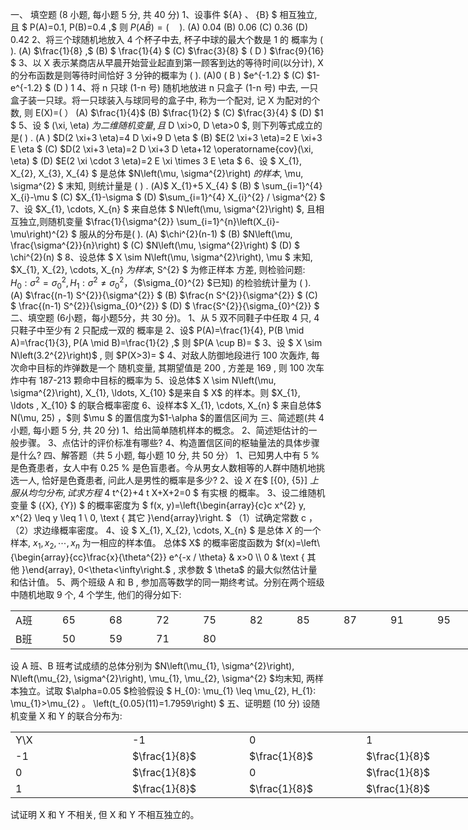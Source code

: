 一、 填空题 (8 小题, 每小题 5 分, 共 40 分)
 1、设事件 ${A} 、 {B} $ 相互独立, 且 $ P(A)=0.1, P(B)=0.4 ,$ 则  $P(A \bar{B})=(\quad) .$
 (A)  0.04 
 (B) 0.06
 (C) 0.36
 (D) 0.42 
 2、将三个球随机地放入 4 个杯子中去, 杯子中球的最大个数是 1 的 概率为 ( ).
 (A)  $\frac{1}{8} ,$
 (B) $ \frac{1}{4} $​
 (C)  $\frac{3}{8} $
 ( D ) $\frac{9}{16} $
 3、以  X  表示某商店从早晨开始营业起直到第一顾客到达的等待时间(以分计),  X  的分布函数是则等待时间恰好 3 分钟的概率为 ( ).
 (A)0
 ( B )  $e^{-1.2} $
 (C)  $1-e^{-1.2} $
 (D ) 1 
 4、将  n  只球  (1-n  号) 随机地放进  n  只盒子  (1-n  号) 中去, 一只 盒子装一只球。将一只球装入与球同号的盒子中, 称为一个配对, 记  X  为配对的个数, 则  E(X)=(     ）
 (A)  $\frac{1}{4}$ 
 (B)  $\frac{1}{2} $
 (C)  $\frac{3}{4} $
 (D) $1 $
 5、设 $ (\xi, \eta)  $为二维随机变量, 且$  D \xi>0, D \eta>0 $, 则下列等式成立的是( ) .
 (A )  $D(2 \xi+3 \eta)=4 D \xi+9 D \eta $
 (B)  $E(2 \xi+3 \eta)=2 E \xi+3 E \eta $
 (C)  $D(2 \xi+3 \eta)=2 D \xi+3 D \eta+12 \operatorname{cov}(\xi, \eta) $
 (D)  $E(2 \xi \cdot 3 \eta)=2 E \xi \times 3 E \eta $
 6、设 $ X_{1}, X_{2}, X_{3}, X_{4} $ 是总体  $N\left(\mu, \sigma^{2}\right)  $的样本,$  \mu, \sigma^{2} $ 末知, 则统计量是 ( ) .
 (A)$  X_{1}+5 X_{4} $
 (B) $ \sum_{i=1}^{4} X_{i}-\mu $
 (C)  $X_{1}-\sigma $
 (D)  $\sum_{i=1}^{4} X_{i}^{2} / \sigma^{2} $
 7、设  $X_{1}, \cdots, X_{n} $ 来自总体 $ N\left(\mu, \sigma^{2}\right) $, 且相互独立,则随机变量  $\frac{1}{\sigma^{2}} \sum_{i=1}^{n}\left(X_{i}-\mu\right)^{2} $ 服从的分布是( ).
 (A)  $\chi^{2}(n-1) $
 (B)  $N\left(\mu, \frac{\sigma^{2}}{n}\right) $
 (C)  $N\left(\mu, \sigma^{2}\right) $
 (D) $ \chi^{2}(n) $
 8、设总体 $ X \sim N\left(\mu, \sigma^{2}\right), \mu $ 末知,  $X_{1}, X_{2}, \cdots, X_{n}  $为样本,$  S^{2} $ 为修正样本 方差, 则检验问题:  $H_{0}: \sigma^{2}=\sigma_{0}^{2}, H_{1}: \sigma^{2} \neq \sigma_{0}^{2}$，（$\sigma_{0}^{2}  $已知) 的检验统计量为 ( ).
 (A)  $\frac{(n-1) S^{2}}{\sigma^{2}} $
 (B)  $\frac{n S^{2}}{\sigma^{2}} $
 (C) $ \frac{(n-1) S^{2}}{\sigma_{0}^{2}} $
 (D) $ \frac{S^{2}}{\sigma_{0}^{2}} $
 二、填空题 (6小题，每小题5分，共 30 分)。
 1、从 5 双不同鞋子中任取 4 只, 4 只鞋子中至少有 2 只配成一双的 概率是
 2、设$  P(A)=\frac{1}{4}, P(B \mid A)=\frac{1}{3}, P(A \mid B)=\frac{1}{2} ,$ 则  $P(A \cup B)= $
 3、设 $ X \sim N\left(3.2^{2}\right)$ , 则  $P(X>3)= $
 4、对敌人防御地段进行 100 次轰炸, 每次命中目标的炸弹数是一个 随机变量, 其期望值是 200 , 方差是 169 , 则 100 次车炸中有  187-213 颗命中目标的概率为 
 5、设总体$  X \sim N\left(\mu, \sigma^{2}\right), X_{1}, \ldots, X_{10}  $是来自 $ X$  的样本。则  $X_{1}, \ldots ,  X_{10} $ 的联合概率密度
 6、设样本$  X_{1}, \cdots, X_{n} $ 来自总体$  N(\mu, 25)  ，$则  $\mu $ 的置信度为$1-\alpha  $的置信区间为
 三、简述题(共 4 小题, 每小题 5 分, 共 20 分)
 1、给出简单随机样本的概念。
 2、简述矩估计的一般步骤。
 3、点估计的评价标准有哪些?
 4、构造置信区间的枢轴量法的具体步骤是什么?
 四、解答题（共 5 小题, 每小题 10 分, 共 50 分）
 1、已知男人中有  5 %  是色斍患者，女人中有  0.25 %  是色盲患者。今从男女人数相等的人群中随机地挑选一人, 恰好是色斍患者, 问此人是男性的概率是多少?
 2、设 $X$ 在$  [{0}, {5}]  $上服从均匀分布, 试求方程$  4 t^{2}+4 t X+X+2=0 $ 有实根 的概率。
 3、设二维随机变量 $ ({X}, {Y}) $ 的概率密度为 $ f(x, y)=\left\{\begin{array}{c}c x^{2} y, x^{2} \leq y \leq 1 \\ 0, \text { 其它 }\end{array}\right. $
 （1）试确定常数  c  ，
 （2）求边缘概率密度。
 4、设 $ X_{1}, X_{2}, \cdots, X_{n} $ 是总体  $X$  的一个样本,  $x_{1}, x_{2}, \cdots, x_{n}$  为一相应的样本值。 总体$  X$  的概率密度函数为  $f(x)=\left\{\begin{array}{cc}\frac{x}{\theta^{2}} e^{-x / \theta} & x>0 \\ 0 & \text { 其 他 }\end{array}, 0<\theta<\infty\right.$ , 求参数 $ \theta$  的最大似然估计量和估计值。
 5、两个班级  A  和  B , 参加高等数学的同一期终考试。分别在两个班级中随机地取 9 个, 4 个学生, 他们的得分如下:
 <table data-lake-id="n4GSc" id="n4GSc" width-mode="contain" class="lake-table" style="width: 750px"><colgroup><col width="75"><col width="75"><col width="75"><col width="75"><col width="75"><col width="75"><col width="75"><col width="75"><col width="75"><col width="75"></colgroup><tbody><tr data-lake-id="uc96df6ca" id="uc96df6ca"><td data-lake-id="u69486935" id="u69486935">A班
 </td><td data-lake-id="u92cc5b08" id="u92cc5b08">65
 </td><td data-lake-id="udb221b36" id="udb221b36">68
 </td><td data-lake-id="u23523fd4" id="u23523fd4">72
 </td><td data-lake-id="u65444bac" id="u65444bac">75
 </td><td data-lake-id="u8569cf91" id="u8569cf91">82
 </td><td data-lake-id="ub86c5d54" id="ub86c5d54">85
 </td><td data-lake-id="udc39aed7" id="udc39aed7">87
 </td><td data-lake-id="u11efa931" id="u11efa931">91
 </td><td data-lake-id="u45250615" id="u45250615">95
 </td></tr><tr data-lake-id="uff8d463e" id="uff8d463e"><td data-lake-id="ua648f063" id="ua648f063">B班
 </td><td data-lake-id="u497b1f53" id="u497b1f53">50
 </td><td data-lake-id="ub6d54661" id="ub6d54661">59
 </td><td data-lake-id="u2d0d9231" id="u2d0d9231">71
 </td><td data-lake-id="u2d1553d8" id="u2d1553d8">80
 </td><td data-lake-id="ud1836630" id="ud1836630"></td><td data-lake-id="u3a119fcf" id="u3a119fcf"></td><td data-lake-id="u0b12a9b6" id="u0b12a9b6"></td><td data-lake-id="udc72a6f6" id="udc72a6f6"></td><td data-lake-id="u3da3f39b" id="u3da3f39b"></td></tr></tbody></table>设  A 班、B 班考试成绩的总体分别为  $N\left(\mu_{1}, \sigma^{2}\right), N\left(\mu_{2}, \sigma^{2}\right), \mu_{1}, \mu_{2}, \sigma^{2}  $均末知, 两样本独立。试取  $\alpha=0.05  $检验假设 $ H_{0}: \mu_{1} \leq \mu_{2}, H_{1}: \mu_{1}>\mu_{2}  。  \left(t_{0.05}(11)=1.7959\right) $
 五、证明题 (10 分)
 设随机变量  X  和  Y  的联合分布为:
 <table data-lake-id="pqIeE" id="pqIeE" width-mode="contain" class="lake-table" style="width: 750px"><colgroup><col width="187"><col width="187"><col width="187"><col width="189"></colgroup><tbody><tr data-lake-id="u8607c2d2" id="u8607c2d2"><td data-lake-id="uafa91c55" id="uafa91c55" style="vertical-align: middle">Y\X
 </td><td data-lake-id="u5010885e" id="u5010885e" style="vertical-align: middle">-1
 </td><td data-lake-id="u4a378343" id="u4a378343" style="vertical-align: middle">0
 </td><td data-lake-id="u635de03c" id="u635de03c" style="vertical-align: middle">1
 </td></tr><tr data-lake-id="u092bb140" id="u092bb140"><td data-lake-id="u9c0f78a0" id="u9c0f78a0" style="vertical-align: middle">-1
 </td><td data-lake-id="ud2d8f52a" id="ud2d8f52a" style="vertical-align: middle">$\frac{1}{8}$
 </td><td data-lake-id="ubfabca6f" id="ubfabca6f" style="vertical-align: middle">$\frac{1}{8}$
 </td><td data-lake-id="ubd1fcf10" id="ubd1fcf10" style="vertical-align: middle">$\frac{1}{8}$
 </td></tr><tr data-lake-id="u3040d84c" id="u3040d84c"><td data-lake-id="u60bf46ef" id="u60bf46ef" style="vertical-align: middle">0
 </td><td data-lake-id="uf0d3a974" id="uf0d3a974" style="vertical-align: middle">$\frac{1}{8}$
 </td><td data-lake-id="u5e0d3d28" id="u5e0d3d28" style="vertical-align: middle">0
 </td><td data-lake-id="ua7a20de2" id="ua7a20de2" style="vertical-align: middle">$\frac{1}{8}$
 </td></tr><tr data-lake-id="u16e7c3bc" id="u16e7c3bc"><td data-lake-id="u54c57cbf" id="u54c57cbf" style="vertical-align: middle">1
 </td><td data-lake-id="u580d626c" id="u580d626c" style="vertical-align: middle">$\frac{1}{8}$
 </td><td data-lake-id="u3dcdd11f" id="u3dcdd11f" style="vertical-align: middle">$\frac{1}{8}$
 </td><td data-lake-id="u15adab59" id="u15adab59" style="vertical-align: middle">$\frac{1}{8}$
 </td></tr></tbody></table>试证明  X  和  Y  不相关, 但  X  和  Y  不相互独立的。
 